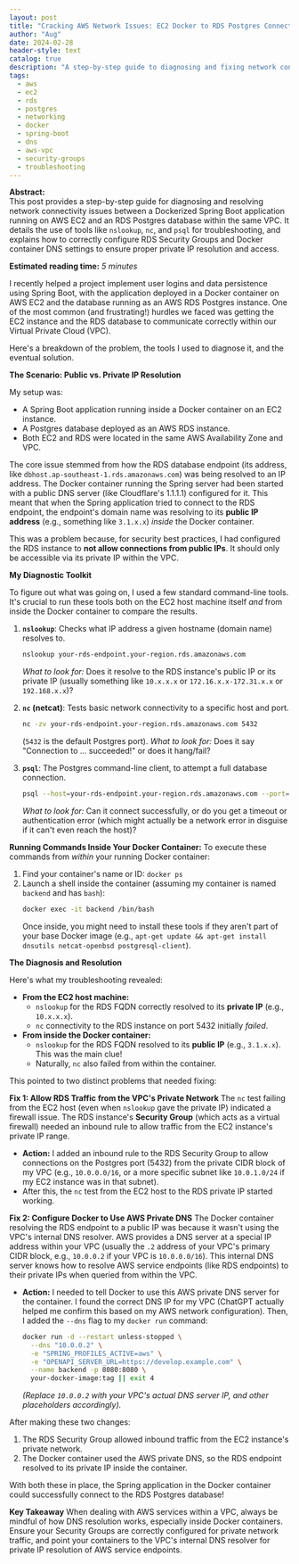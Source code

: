 ```yaml
---
layout: post
title: "Cracking AWS Network Issues: EC2 Docker to RDS Postgres Connectivity"
author: "Aug"
date: 2024-02-28
header-style: text
catalog: true
description: "A step-by-step guide to diagnosing and fixing network connection problems between a Dockerized Spring Boot app on AWS EC2 and an RDS Postgres database. Learn to use nslookup, nc, psql for troubleshooting, and how to configure Docker DNS for private AWS VPC name resolution."
tags:
  - aws
  - ec2
  - rds
  - postgres
  - networking
  - docker
  - spring-boot
  - dns
  - aws-vpc
  - security-groups
  - troubleshooting
---
```


**Abstract:**  
This post provides a step-by-step guide for diagnosing and resolving network connectivity issues between a Dockerized Spring Boot application running on AWS EC2 and an RDS Postgres database within the same VPC. It details the use of tools like `nslookup`, `nc`, and `psql` for troubleshooting, and explains how to correctly configure RDS Security Groups and Docker container DNS settings to ensure proper private IP resolution and access.

**Estimated reading time:** _5 minutes_

I recently helped a project implement user logins and data persistence using Spring Boot, with the application deployed in a Docker container on AWS EC2 and the database running as an AWS RDS Postgres instance. One of the most common (and frustrating!) hurdles we faced was getting the EC2 instance and the RDS database to communicate correctly within our Virtual Private Cloud (VPC).

Here's a breakdown of the problem, the tools I used to diagnose it, and the eventual solution.

**The Scenario: Public vs. Private IP Resolution**

My setup was:

- A Spring Boot application running inside a Docker container on an EC2 instance.
- A Postgres database deployed as an AWS RDS instance.
- Both EC2 and RDS were located in the same AWS Availability Zone and VPC.

The core issue stemmed from how the RDS database endpoint (its address, like `dbhost.ap-southeast-1.rds.amazonaws.com`) was being resolved to an IP address.
The Docker container running the Spring server had been started with a public DNS server (like Cloudflare's 1.1.1.1) configured for it. This meant that when the Spring application tried to connect to the RDS endpoint, the endpoint's domain name was resolving to its **public IP address** (e.g., something like `3.1.x.x`) _inside_ the Docker container.

This was a problem because, for security best practices, I had configured the RDS instance to **not allow connections from public IPs**. It should only be accessible via its private IP within the VPC.

**My Diagnostic Toolkit**

To figure out what was going on, I used a few standard command-line tools. It's crucial to run these tools both on the EC2 host machine itself _and_ from inside the Docker container to compare the results.

1.  **`nslookup`**: Checks what IP address a given hostname (domain name) resolves to.

    ```bash
    nslookup your-rds-endpoint.your-region.rds.amazonaws.com
    ```

    _What to look for:_ Does it resolve to the RDS instance's public IP or its private IP (usually something like `10.x.x.x` or `172.16.x.x-172.31.x.x` or `192.168.x.x`)?

2.  **`nc` (netcat)**: Tests basic network connectivity to a specific host and port.

    ```bash
    nc -zv your-rds-endpoint.your-region.rds.amazonaws.com 5432
    ```

    (`5432` is the default Postgres port).
    _What to look for:_ Does it say "Connection to ... succeeded!" or does it hang/fail?

3.  **`psql`**: The Postgres command-line client, to attempt a full database connection.
    ```bash
    psql --host=your-rds-endpoint.your-region.rds.amazonaws.com --port=5432 --dbname=yourdbname --username=youruser
    ```
    _What to look for:_ Can it connect successfully, or do you get a timeout or authentication error (which might actually be a network error in disguise if it can't even reach the host)?

**Running Commands Inside Your Docker Container:**
To execute these commands from _within_ your running Docker container:

1.  Find your container's name or ID: `docker ps`
2.  Launch a shell inside the container (assuming my container is named `backend` and has `bash`):
    ```bash
    docker exec -it backend /bin/bash
    ```
    Once inside, you might need to install these tools if they aren't part of your base Docker image (e.g., `apt-get update && apt-get install dnsutils netcat-openbsd postgresql-client`).

**The Diagnosis and Resolution**

Here's what my troubleshooting revealed:

- **From the EC2 host machine:**
  - `nslookup` for the RDS FQDN correctly resolved to its **private IP** (e.g., `10.x.x.x`).
  - `nc` connectivity to the RDS instance on port 5432 initially _failed_.
- **From inside the Docker container:**
  - `nslookup` for the RDS FQDN resolved to its **public IP** (e.g., `3.1.x.x`). This was the main clue!
  - Naturally, `nc` also failed from within the container.

This pointed to two distinct problems that needed fixing:

**Fix 1: Allow RDS Traffic from the VPC's Private Network**
The `nc` test failing from the EC2 host (even when `nslookup` gave the private IP) indicated a firewall issue. The RDS instance's **Security Group** (which acts as a virtual firewall) needed an inbound rule to allow traffic from the EC2 instance's private IP range.

- **Action:** I added an inbound rule to the RDS Security Group to allow connections on the Postgres port (5432) from the private CIDR block of my VPC (e.g., `10.0.0.0/16`, or a more specific subnet like `10.0.1.0/24` if my EC2 instance was in that subnet).
- After this, the `nc` test from the EC2 host to the RDS private IP started working.

**Fix 2: Configure Docker to Use AWS Private DNS**
The Docker container resolving the RDS endpoint to a public IP was because it wasn't using the VPC's internal DNS resolver. AWS provides a DNS server at a special IP address within your VPC (usually the `.2` address of your VPC's primary CIDR block, e.g., `10.0.0.2` if your VPC is `10.0.0.0/16`). This internal DNS server knows how to resolve AWS service endpoints (like RDS endpoints) to their private IPs when queried from within the VPC.

- **Action:** I needed to tell Docker to use this AWS private DNS server for the container. I found the correct DNS IP for my VPC (ChatGPT actually helped me confirm this based on my AWS network configuration). Then, I added the `--dns` flag to my `docker run` command:

  ```bash
  docker run -d --restart unless-stopped \
    --dns "10.0.0.2" \
    -e "SPRING_PROFILES_ACTIVE=aws" \
    -e "OPENAPI_SERVER_URL=https://develop.example.com" \
    --name backend -p 8080:8080 \
    your-docker-image:tag || exit 4
  ```

  _(Replace `10.0.0.2` with your VPC's actual DNS server IP, and other placeholders accordingly)._

After making these two changes:

1.  The RDS Security Group allowed inbound traffic from the EC2 instance's private network.
2.  The Docker container used the AWS private DNS, so the RDS endpoint resolved to its private IP inside the container.

With both these in place, the Spring application in the Docker container could successfully connect to the RDS Postgres database!

**Key Takeaway**
When dealing with AWS services within a VPC, always be mindful of how DNS resolution works, especially inside Docker containers. Ensure your Security Groups are correctly configured for private network traffic, and point your containers to the VPC's internal DNS resolver for private IP resolution of AWS service endpoints.
